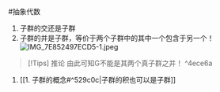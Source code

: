 #抽象代数 
1. 子群的交还是子群
2. 子群的并是子群，等价于两个子群中的其中一个包含于另一个！
![IMG_7E852497ECD5-1.jpeg](https://obsidian-1317758465.cos.ap-shanghai.myqcloud.com/images/IMG_7E852497ECD5-1.jpeg)

>[!Tips] 推论
>由此可知G不能是其两个真子群之并！
 ^4ece6a

1. [[1. 子群的概念#^529c0c|子群的积也可以是子群]]